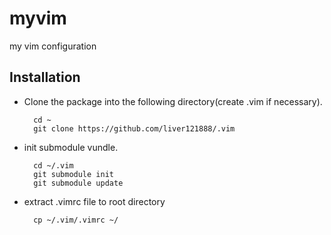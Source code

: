 # myvim
my vim configuration

## Installation

- Clone the package into the following directory(create .vim if necessary).

        cd ~
        git clone https://github.com/liver121888/.vim
        
- init submodule vundle.

        cd ~/.vim
        git submodule init
        git submodule update
        
- extract .vimrc file to root directory

        cp ~/.vim/.vimrc ~/
